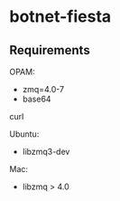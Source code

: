 # botnet-fiesta


## Requirements

OPAM:
* zmq=4.0-7
* base64

curl

Ubuntu:
* libzmq3-dev

Mac:
* libzmq > 4.0


